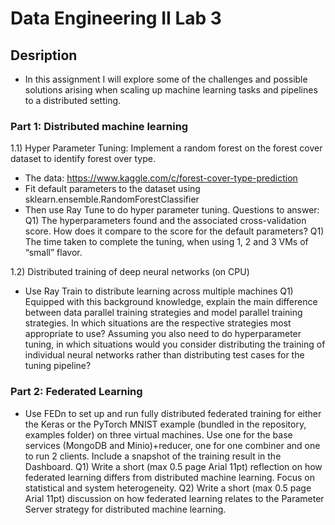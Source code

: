 # Data Engineering II Lab 3

## Desription
- In this assignment I will explore some of the challenges and possible solutions arising when
scaling up machine learning tasks and pipelines to a distributed setting.
### Part 1: Distributed machine learning
1.1) Hyper Parameter Tuning: Implement a random forest on the forest cover dataset to identify forest over type.
- The data: https://www.kaggle.com/c/forest-cover-type-prediction
- Fit default parameters to the dataset using sklearn.ensemble.RandomForestClassifier
- Then use Ray Tune to do hyper parameter tuning.
Questions to answer:
Q1) The hyperparameters found and the associated cross-validation score. How does it
compare to the score for the default parameters?
Q1) The time taken to complete the tuning, when using 1, 2 and 3 VMs of “small” flavor.

1.2) Distributed training of deep neural networks (on CPU)
- Use Ray Train to distribute learning across multiple machines
Q1) Equipped with this background knowledge, explain the main difference between data parallel training strategies and model parallel training strategies. In which situations are the respective strategies most appropriate to use? Assuming you also need to do hyperparameter tuning, in which situations would you consider distributing the training of individual neural networks rather than distributing test cases for the tuning pipeline?

### Part 2: Federated Learning
- Use FEDn to set up and run fully distributed federated training for either the Keras or the PyTorch MNIST example (bundled in the repository, examples folder) on three virtual machines. Use one for the base services (MongoDB and Minio)+reducer, one for one combiner and one to run 2 clients. Include a snapshot of the training result in the Dashboard. 
Q1) Write a short (max 0.5 page Arial 11pt) reflection on how federated learning differs from distributed machine learning. Focus on statistical and system heterogeneity.
Q2) Write a short (max 0.5 page Arial 11pt) discussion on how federated learning relates to the Parameter Server strategy for distributed machine learning.



